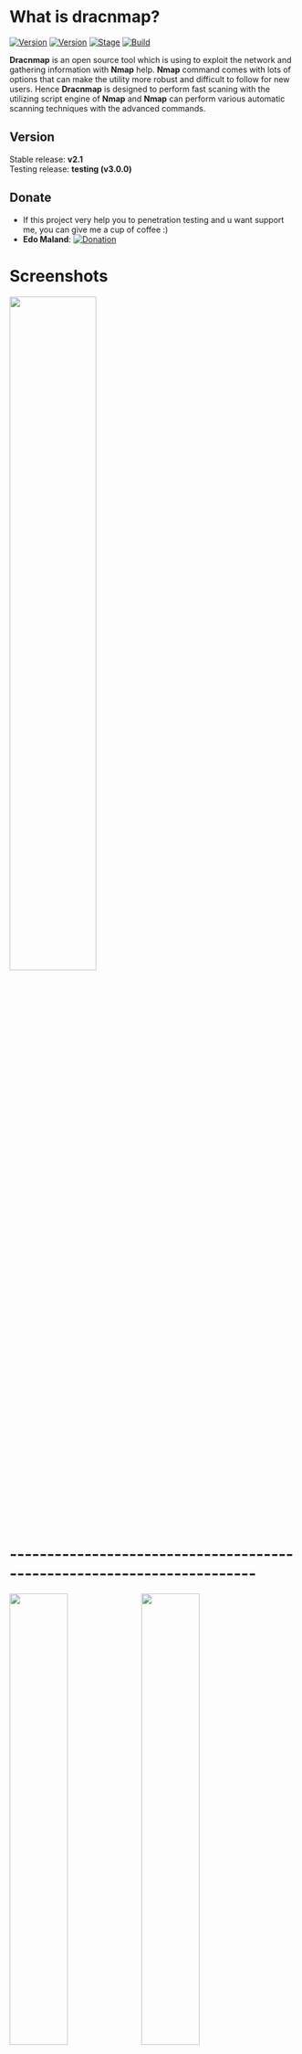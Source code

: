 # What is dracnmap?

[![Version](https://img.shields.io/badge/Dracnmap-2.2.0-brightgreen.svg?maxAge=259200)]()
[![Version](https://img.shields.io/badge/Codename-Redline-red.svg?maxAge=259200)]()
[![Stage](https://img.shields.io/badge/Release-Stable-brightgreen.svg)]()
[![Build](https://img.shields.io/badge/Supported_OS-Linux-orange.svg)]()

**Dracnmap** is an open source tool which is using to exploit the network and gathering information with **Nmap** help.
**Nmap** command comes with lots of options that can make the utility more robust and difficult to follow for new users.
Hence **Dracnmap** is designed to perform fast scaning with the utilizing script engine of **Nmap** and **Nmap** can perform various automatic scanning techniques with the advanced commands.

## Version

Stable release: **v2.1**  
Testing release: **testing (v3.0.0)**

## Donate

- If this project very help you to penetration testing and u want support me, you can give me a cup of coffee :)
- **Edo Maland**: [![Donation](https://img.shields.io/badge/bitcoin-donate-yellow.svg)](https://blockchain.info/id/address/1NuNTXo7Aato7XguFkvwYnTAFV2immXmjS)

# Screenshots
<img src="https://cloud.githubusercontent.com/assets/17976841/19298772/7a54ba56-907a-11e6-98dc-e5e93689d07a.png" width="55%"></img> 
# -----------------------------------------------------------------------
<img src="https://cloud.githubusercontent.com/assets/17976841/19298781/83ff7e1a-907a-11e6-9def-cfb080bf5f61.png" width="45%"></img> <img src="https://cloud.githubusercontent.com/assets/17976841/19298782/840556be-907a-11e6-864a-ea272cbbacb7.png" width="45%"></img> 

# Changelog

Be sure to check out the [Changelog] and Read CHANGELOG.md

# Getting Started

## Stable release

1. ```git clone https://github.com/Screetsec/Dracnmap.git```
2. ```cd Dracnmap```
3. ```chmod +x dracnmap-v2.2.sh ```
4. ```sudo ./dracnmap-v2.2.sh or sudo su ./dracnmap-v2.2.sh ```

## Testing release (v3.0.0)

Author of changes: **trimstray** ([contact@nslab.at](mailto:contact@nslab.at), <https://github.com/trimstray>)

- removed blank spaces/tabs
- correcting indentation (transparent code)
- separated comparison operator
- protection against giving an illegal value
- separated modules into files
- added headings to the menu (id, description)
- added simple **CLI** (the ability to run pure **Nmap**)
- load config from file
- added `set/show` commands
- added **help**
- fixes in user interface
- changed in the dependency checking mechanism (before init user interface)
- minor fixes and more

### Environment

* `4.13.0-kali1-amd64 #1 SMP Debian 4.13.13-1kali1 (2017-11-17) x86_64 GNU/Linux`
* `Nmap version 7.60 ( https://nmap.org )`

# Requirements

- A linux operating system. We recommend Kali Linux 2 or Kali 2016.3 rolling/Cyborg/Parrot/Dracos/BackTrack/Backbox and another GNU/Linux operating system

- Must install **Nmap** 

# Tutorial or another tool?

You can visit my channel: https://www.youtube.com/channel/UCpK9IXzLMfVFp9NUfDzxFfw

**TheFatRat**, Backdoor Creator (bypass av): https://github.com/Screetsec/TheFatRat

# Bugs

- Please Submit new issue 

- Contact

  - **Edo Maland** (Screetsec) - author of the stable release (v2.0)

    Hey sup? do you want ask about all my tools? You can join me in [telegram.me/offscreetsec](telegram.me/offscreetsec)

  - **trimstray** (contact@nslab.at) - author of the testing release (v.3.0.0)

# Donations

- Donation: Send to [bitcoin](https://blockchain.info/id/address/1NuNTXo7Aato7XguFkvwYnTAFV2immXmjS)

- Addres Bitcoin : 1NuNTXo7Aato7XguFkvwYnTAFV2immXmjS

- <img src="https://cloud.githubusercontent.com/assets/17976841/25007109/75380fa6-2089-11e7-8a4a-4a8ae9c06e24.png" width="30%"></img>

# Credits

- Thanks to allah and **Screetsec** [Edo -maland-] <Me>
- First Contribute **@nullrndtx**
- **Dracos Linux** from Scratch Indonesia (Awesome Pentesting OS), you can see in http://dracos-linux.org/
- **Offensive Security** for the awesome OS (http://www.offensive-security.com/)
- http://www.kali.org/
- And another open sources tool in github
- Uptodate new tools hacking visit http://www.kitploit.com
- Contribute **Boy Suganda Sinaga** [dragz17] 

# Books for Nmap

- Nmap 6: Network exploration and security auditing Cookbook
- Nmap Host Discovery Techniques
- Nmap Cheat Sheet (PDF) - 8ack
- Nmap - A Stealth Port Scanner - Villanova Computer Science
- Nmap Quick Reference Guide - SCADAhacker

# Disclaimer

***Note: modifications, changes, or alterations to this sourcecode is acceptable, however,any public releases utilizing this code must be approved by writen this tool ( Edo -m- ).***
